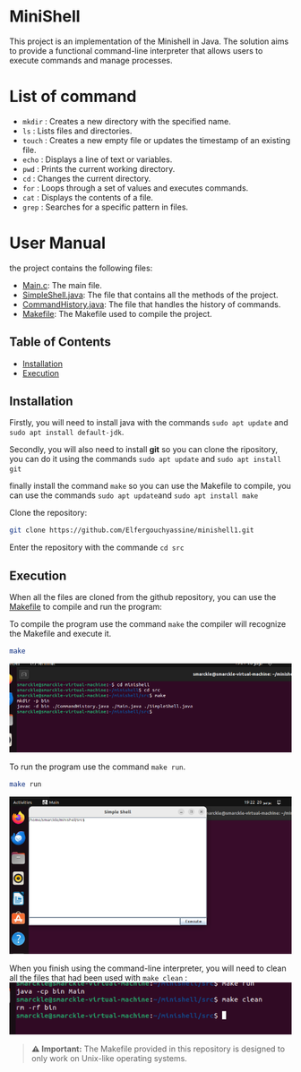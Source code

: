 # MiniShell

This project is an implementation of the Minishell in Java. The solution aims to provide a functional command-line interpreter that allows users to execute commands and manage processes.

# List of command 

- `mkdir` : Creates a new directory with the specified name.
- `ls` : Lists files and directories.
- `touch` : Creates a new empty file or updates the timestamp of an existing file.
- `echo` : Displays a line of text or variables.
- `pwd` : Prints the current working directory.
- `cd` : Changes the current directory.
- `for` : Loops through a set of values and executes commands.
- `cat` : Displays the contents of a file.
- `grep` : Searches for a specific pattern in files.

# User Manual 

the project contains the following files:

- [Main.c](src/Main.java): The main file.
- [SimpleShell.java](src/SimpleShell.java): The file that contains all the methods of the project.
- [CommandHistory.java](src/CommandHistory.java): The file that handles the history of commands.
- [Makefile](src/Makefile): The Makefile used to compile the project.

## Table of Contents

- [Installation](#installation)
- [Execution](#Execution)

## Installation

Firstly, you will need to install java with the commands ```sudo apt update``` and ```sudo apt install default-jdk```.

Secondly, you will also need to install  **git** so you can clone the ripository, you can do it using the commands ```sudo apt update``` and ```sudo apt install git```

finally install the command ```make``` so you can use the Makefile to compile, you can use the commands ```sudo apt update```and ```sudo apt install make```

Clone the repository:

```bash
git clone https://github.com/Elfergouchyassine/minishell1.git
```

Enter the repository with the commande  ```cd src```

## Execution

When all the files are cloned from the github repository, you can use the [Makefile](src/Makefile) to compile and run the program:

To compile the program use the command ```make``` the compiler will recognize the Makefile and execute it.

```bash
make
```
![img.png](src/img.png)

To run the program use the command ```make run```.

```bash
make run
```
![img_1.png](src/img_1.png)

When you finish using the command-line interpreter, you will need to clean all the files that had been used with ```make clean``` :
![img_2.png](src/img_2.png)

> **⚠ Important:**
> The Makefile provided in this repository is designed to only work on Unix-like operating systems.